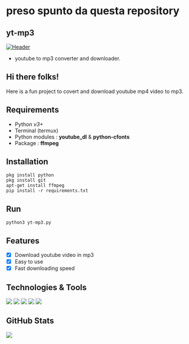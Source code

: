 
# preso spunto da questa repository

## yt-mp3

[![Header](https://upload.wikimedia.org/wikipedia/commons/thumb/b/b8/YouTube_Logo_2017.svg/800px-YouTube_Logo_2017.svg.png "Header")](https://www.youtube.com/channel/UCN_HN02IAqjYvaCEU_ggnFw)

- youtube to mp3 converter and downloader.

## Hi there folks!

Here is a fun project to covert and download youtube mp4 video to mp3.

## Requirements
- Python <i>v3+</i> <br>
- Terminal (termux) <br>
- Python modules : <strong>youtube_dl</strong> & <strong>python-cfonts</strong> <br>
- Package : <strong>ffmpeg</strong>

## Installation
```
pkg install python
pkg install git
apt-get install ffmpeg
pip install -r requirements.txt
```
## Run
```
python3 yt-mp3.py
```

## Features
- [x] Download youtube video in mp3
- [x] Easy to use
- [x] Fast downloading speed 

## Technologies & Tools
![](https://img.shields.io/badge/OS-Linux-informational?style=flat&logo=linux&logoColor=white&color=2bbc8a)
![](https://img.shields.io/badge/Code-Python-informational?style=flat&logo=python&logoColor=white&color=2bbc8a)
![](https://img.shields.io/badge/Termux-Android-blue)
![](https://img.shields.io/badge/PKG-ffmpeg-yellowgreen)
![](https://img.shields.io/badge/Noob-Keep%20Learning-yellow)


## GitHub Stats

<a href="https://github.com/Sumit-buddy/yt-mp3">
  <img align="center" src="https://github-readme-stats.vercel.app/api/pin/?username=Sumit-buddy&repo=yt-mp3&title_color=ffffff&text_color=c9cacc&icon_color=2bbc8a&bg_color=1d1f21" />
</a>

